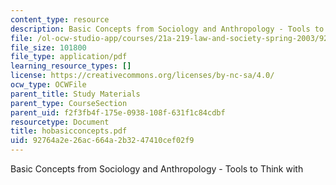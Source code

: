 ```yaml
---
content_type: resource
description: Basic Concepts from Sociology and Anthropology - Tools to Think with
file: /ol-ocw-studio-app/courses/21a-219-law-and-society-spring-2003/92764a2e26ac664a2b3247410cef02f9_hobasicconcepts.pdf
file_size: 101800
file_type: application/pdf
learning_resource_types: []
license: https://creativecommons.org/licenses/by-nc-sa/4.0/
ocw_type: OCWFile
parent_title: Study Materials
parent_type: CourseSection
parent_uid: f2f3fb4f-175e-0938-108f-631f1c84cdbf
resourcetype: Document
title: hobasicconcepts.pdf
uid: 92764a2e-26ac-664a-2b32-47410cef02f9
---
```

Basic Concepts from Sociology and Anthropology - Tools to Think with